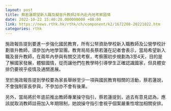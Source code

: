 ```yaml
---
layout: post
title: 蔡若蓮期望新入職及擬晉升教師2年內赴內地考察國情
date: 2022-10-22 15:40:28.000000000 +08:00
link: https://news.rthk.hk/rthk/ch/component/k2/1672208-20221022.htm
categories: rthk
---
```


施政報告提到要進一步強化國民教育，所有公帑資助學校新入職教師及公營學校計劃晉升教師，須參加內地學習團。教育局局長蔡若蓮在記者會表示，當局希望新入職及晉升教師，在兩年內參與有關交流考察，考察團初步規劃為3至4天，目的是了解國家發展，體驗國情，從而讓他們在教學時引導學生正確認識國家，但具體安排仍要視乎疫情及通關進展。

至於施政報告提到學校要為家長舉辦至少一項與國民教育相關的活動，蔡若蓮說，不會強制家長參與，不參加亦不會有後果。

另外，當局將於年底前推出教師專業操守指引，蔡若蓮提到，過去有意見認為，應該就取消教師註冊加入年期限制，她說操守指引會視乎個案嚴重性增加相關安排。
